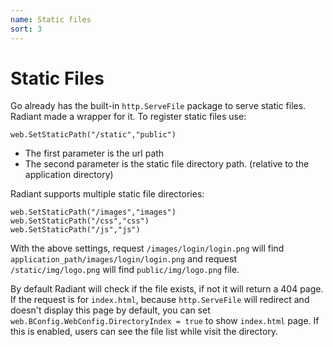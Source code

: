 ```yaml
---
name: Static files
sort: 3
---
```


# Static Files

Go already has the built-in `http.ServeFile` package to serve static files. Radiant made a wrapper for it. To register static files use:

	web.SetStaticPath("/static","public")

- The first parameter is the url path
- The second parameter is the static file directory path. (relative to the application directory)

Radiant supports multiple static file directories:

	web.SetStaticPath("/images","images")
	web.SetStaticPath("/css","css")
	web.SetStaticPath("/js","js")

With the above settings, request `/images/login/login.png` will find `application_path/images/login/login.png` and request `/static/img/logo.png` will find `public/img/logo.png` file.

By default Radiant will check if the file exists, if not it will return a 404 page.  If the request is for `index.html`, because `http.ServeFile` will redirect and doesn't display this page by default, you can set `web.BConfig.WebConfig.DirectoryIndex = true` to show `index.html` page. If this is enabled, users can see the file list while visit the directory.
